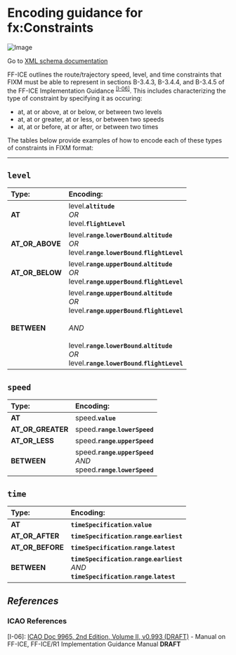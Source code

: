 # Encoding guidance for fx:Constraints

![Image](https://www.fixm.aero/releases/FIXM-4.3.0/doc/logical_model_documentation/EARoot/EA1/EA2/EA9/EA3/EA397.png)

Go to [XML schema documentation](https://www.fixm.aero/releases/FIXM-4.3.0/doc/schema_documentation/Fixm_RouteTrajectoryConstraintType.html)

FF-ICE outlines the route/trajectory speed, level, and time constraints that FIXM must be able to represent in sections B-3.4.3, B-3.4.4, and B-3.4.5 of the FF-ICE Implementation Guidance <sup>[[I-06]](#References)</sup>. This includes characterizing the type of constraint by specifying it as occuring:

- at, at or above, at or below, or between two levels
- at, at or greater, at or less, or between two speeds
- at, at or before, at or after, or between two times

The tables below provide examples of how to encode each of these types of constraints in FIXM format:

---

## `level`


| **Type:**       | **Encoding:** |
|:--              |:------ |
| **AT**          | level.**`altitude`**<br>*OR*<br>level.**`flightLevel`** |
| **AT_OR_ABOVE** | level.**`range`**.**`lowerBound`**.**`altitude`**<br>*OR*<br>level.**`range`**.**`lowerBound`**.**`flightLevel`** |  
| **AT_OR_BELOW** | level.**`range`**.**`upperBound`**.**`altitude`**<br>*OR*<br>level.**`range`**.**`upperBound`**.**`flightLevel`** |
| **BETWEEN**     | level.**`range`**.**`upperBound`**.**`altitude`**<br>*OR*<br>level.**`range`**.**`upperBound`**.**`flightLevel`**<br><br>*AND*<br><br>level.**`range`**.**`lowerBound`**.**`altitude`**<br>*OR*<br>level.**`range`**.**`lowerBound`**.**`flightLevel`** |


## `speed`

| **Type:**         | **Encoding:** |
|:--                |:------ |
| **AT**            | speed.**`value`** |
| **AT_OR_GREATER** | speed.**`range`**.**`lowerSpeed`** |  
| **AT_OR_LESS**    | speed.**`range`**.**`upperSpeed`** |
| **BETWEEN**       | speed.**`range`**.**`upperSpeed`**<br>*AND*<br>speed.**`range`**.**`lowerSpeed`** |


## `time`

| **Type:**         | **Encoding:** |
|:--                |:------ |
| **AT**            | **`timeSpecification`**.**`value`** |
| **AT_OR_AFTER**   | **`timeSpecification`**.**`range`**.**`earliest`** |  
| **AT_OR_BEFORE**  | **`timeSpecification`**.**`range`**.**`latest`** |
| **BETWEEN**       | **`timeSpecification`**.**`range`**.**`earliest`**<br>*AND*<br>**`timeSpecification`**.**`range`**.**`latest`** |


## *References* <!-- {docsify-ignore} -->

### ICAO References

[I-06]: [ICAO Doc 9965, 2nd Edition, Volume II, v0.993 (DRAFT)](https://portal.icao.int/atmrpp/ATMRPP5%20Montreal%2059%20June%202023/1_Working%20papers/ATMRPP5_WP1000_Appendix%20C%20Doc%209965%20Vol%20II%20Implementation%20Guidance%20d0.993_markup.pdf) - Manual on FF-ICE, FF-ICE/R1 Implementation Guidance Manual **DRAFT** 

